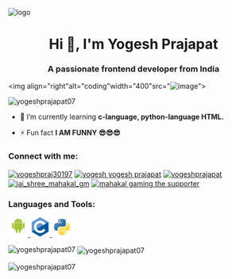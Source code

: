![logo](https://lh3.googleusercontent.com/blogger_img_proxy/AEn0k_ts2lYHKdanCqf6YDHpa44oJQahogQi2wAsSuaFEzLfVi_iBkLowzwNI1-TrmSz0doi4JDzaMOBCFMDAabccR_g9Wz9kxHaCG7N7Xk_Bv4iCDPx6xsAa_h1rKmGMTSuLEv1nRm3z38022p1uQR3r6DMPTSdQMk0m7cqEdggnNx7leZgeagl65_D7o9u1kOmom9VrHNBU4Jxue0shw0=w680)
<h1 align="center">Hi 👋, I'm Yogesh Prajapat</h1>
<h3 align="center">A passionate frontend developer from India</h3>

<img align="right"alt="coding"width="400"src="![image](https://github.com/user-attachments/assets/ae6e49bc-e371-4f77-ac6f-7996191b36b2)">




<p align="left"> <img src="https://komarev.com/ghpvc/?username=yogeshprajapat07&label=Profile%20views&color=0e75b6&style=flat" alt="yogeshprajapat07" /> </p>

- 🌱 I’m currently learning **c-language, python-language HTML.**

- ⚡ Fun fact **I AM FUNNY 😎😎😎**

<h3 align="left">Connect with me:</h3>
<p align="left">
<a href="https://twitter.com/yogeshpraj30197" target="blank"><img align="center" src="https://raw.githubusercontent.com/rahuldkjain/github-profile-readme-generator/master/src/images/icons/Social/twitter.svg" alt="yogeshpraj30197" height="30" width="40" /></a>
<a href="https://linkedin.com/in/yogesh yogesh prajapat" target="blank"><img align="center" src="https://raw.githubusercontent.com/rahuldkjain/github-profile-readme-generator/master/src/images/icons/Social/linked-in-alt.svg" alt="yogesh yogesh prajapat" height="30" width="40" /></a>
<a href="https://fb.com/yogeshprajapat" target="blank"><img align="center" src="https://raw.githubusercontent.com/rahuldkjain/github-profile-readme-generator/master/src/images/icons/Social/facebook.svg" alt="yogeshprajapat" height="30" width="40" /></a>
<a href="https://instagram.com/jai_shree_mahakal_gm" target="blank"><img align="center" src="https://raw.githubusercontent.com/rahuldkjain/github-profile-readme-generator/master/src/images/icons/Social/instagram.svg" alt="jai_shree_mahakal_gm" height="30" width="40" /></a>
<a href="https://www.youtube.com/c/mahakal gaming the supporter" target="blank"><img align="center" src="https://raw.githubusercontent.com/rahuldkjain/github-profile-readme-generator/master/src/images/icons/Social/youtube.svg" alt="mahakal gaming the supporter" height="30" width="40" /></a>
</p>

<h3 align="left">Languages and Tools:</h3>
<p align="left"> <a href="https://developer.android.com" target="_blank" rel="noreferrer"> <img src="https://raw.githubusercontent.com/devicons/devicon/master/icons/android/android-original-wordmark.svg" alt="android" width="40" height="40"/> </a> <a href="https://www.cprogramming.com/" target="_blank" rel="noreferrer"> <img src="https://raw.githubusercontent.com/devicons/devicon/master/icons/c/c-original.svg" alt="c" width="40" height="40"/> </a> <a href="https://www.python.org" target="_blank" rel="noreferrer"> <img src="https://raw.githubusercontent.com/devicons/devicon/master/icons/python/python-original.svg" alt="python" width="40" height="40"/> </a> </p>

<p><img align="left" src="https://github-readme-stats.vercel.app/api/top-langs?username=yogeshprajapat07&show_icons=true&locale=en&layout=compact" alt="yogeshprajapat07" /></p>

<p>&nbsp;<img align="center" src="https://github-readme-stats.vercel.app/api?username=yogeshprajapat07&show_icons=true&locale=en" alt="yogeshprajapat07" /></p>

<p><img align="center" src="https://github-readme-streak-stats.herokuapp.com/?user=yogeshprajapat07&" alt="yogeshprajapat07" /></p>
